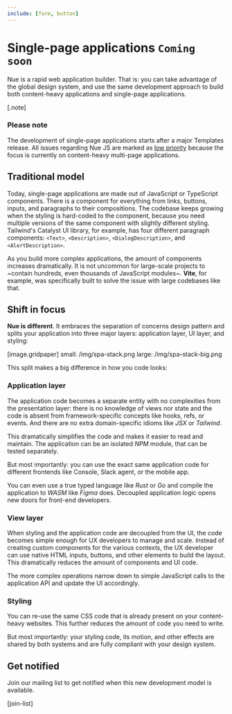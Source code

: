 ```yaml
---
include: [form, button]
---
```


# Single-page applications `Coming soon`
Nue is a rapid web application builder. That is: you can take advantage of the global design system, and use the same development approach to build both content-heavy applications and single-page applications.

[.note]
  ### Please note
  The development of single-page applications starts after a major Templates release. All issues regarding Nue JS are marked as [low priority](https://github.com/nuejs/nue/labels/low%20priority) because the focus is currently on content-heavy multi-page applications.


## Traditional model
Today, single-page applications are made out of JavaScript or TypeScript components. There is a component for everything from links, buttons, inputs, and paragraphs to their compositions. The codebase keeps growing when the styling is hard-coded to the component, because you need multiple versions of the same component with slightly different styling. Tailwind's Catalyst UI library, for example, has four different paragraph components: `<Text>`, `<Description>`, `<DialogDescription>`, and `<AlertDescription>`.

As you build more complex applications, the amount of components increases dramatically. It is not uncommon for large-scale projects to ~contain hundreds, even thousands of JavaScript modules~. **Vite**, for example, was specifically built to solve the issue with large codebases like that.


## Shift in focus
**Nue is different**. It embraces the separation of concerns design pattern and splits your application into three major layers: application layer, UI layer, and styling:

[image.gridpaper]
  small: /img/spa-stack.png
  large: /img/spa-stack-big.png


This split makes a big difference in how you code looks:


### Application layer
The application code becomes a separate entity with no complexities from the presentation layer: there is no knowledge of views nor state and the code is absent from framework-specific concepts like hooks, refs, or events. And there are no extra domain-specific idioms like *JSX* or *Tailwind*.

This dramatically simplifies the code and makes it easier to read and maintain. The application can be an isolated *NPM* module, that can be tested separately.

But most importantly: you can use the exact same application code for different frontends like Console, Slack agent, or the mobile app.

You can even use a true typed language like *Rust* or *Go* and compile the application to *WASM* like *Figma* does. Decoupled application logic opens new doors for front-end developers.


### View layer
When styling and the application code are decoupled from the UI, the code becomes simple enough for UX developers to manage and scale. Instead of creating custom components for the various contexts, the UX developer can use native HTML inputs, buttons, and other elements to build the layout. This dramatically reduces the amount of components and UI code.

The more complex operations narrow down to simple JavaScript calls to the application API and update the UI accordingly.

### Styling
You can re-use the same CSS code that is already present on your content-heavy websites. This further reduces the amount of code you need to write.

But most importantly: your styling code, its motion, and other effects are shared by both systems and are fully compliant with your design system.



## Get notified
Join our mailing list to get notified when this new development model is available.

[join-list]
